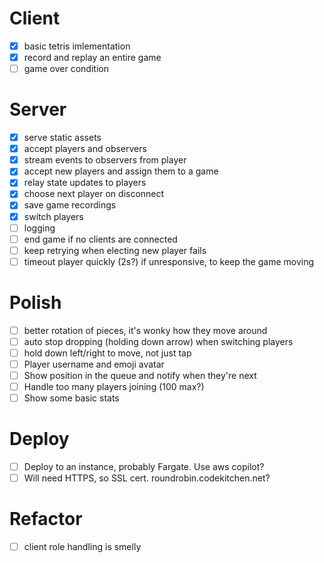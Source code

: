 # Client
- [x] basic tetris imlementation
- [x] record and replay an entire game
- [ ] game over condition

# Server
- [x] serve static assets
- [x] accept players and observers
- [x] stream events to observers from player
- [x] accept new players and assign them to a game
- [x] relay state updates to players
- [x] choose next player on disconnect
- [x] save game recordings
- [x] switch players
- [ ] logging
- [ ] end game if no clients are connected
- [ ] keep retrying when electing new player fails
- [ ] timeout player quickly (2s?) if unresponsive, to keep the game moving

# Polish
- [ ] better rotation of pieces, it's wonky how they move around
- [ ] auto stop dropping (holding down arrow) when switching players
- [ ] hold down left/right to move, not just tap
- [ ] Player username and emoji avatar
- [ ] Show position in the queue and notify when they're next
- [ ] Handle too many players joining (100 max?)
- [ ] Show some basic stats

# Deploy
- [ ] Deploy to an instance, probably Fargate. Use aws copilot?
- [ ] Will need HTTPS, so SSL cert. roundrobin.codekitchen.net?

# Refactor
- [ ] client role handling is smelly
